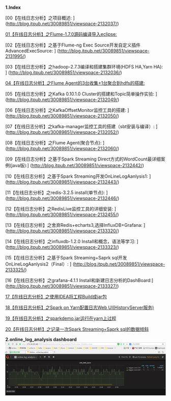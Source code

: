 **1.Index**

[00【在线日志分析】之项目概述:  ]  (http://blog.itpub.net/30089851/viewspace-2132037/)

[01【在线日志分析】之Flume-1.7.0源码编译导入eclipse:    ](http://blog.itpub.net/30089851/viewspace-2131976/)

[02【在线日志分析】之基于Flume-ng Exec Source开发自定义插件AdvancedExecSource: ]      (http://blog.itpub.net/30089851/viewspace-2131995/)

[03【在线日志分析】之hadoop-2.7.3编译和搭建集群环境(HDFS HA,Yarn HA):     ]  (http://blog.itpub.net/30089851/viewspace-2132036/)

[04【在线日志分析】之Flume Agent的3台收集+1台聚合到hdfs的搭建:  ](http://blog.itpub.net/30089851/viewspace-2132043/)

[05【在线日志分析】之Kafka 0.10.1.0 Cluster的搭建和Topic简单操作实验:  ] (http://blog.itpub.net/30089851/viewspace-2132049/)

[06【在线日志分析】之KafkaOffsetMonitor监控工具的搭建:  ]  (http://blog.itpub.net/30089851/viewspace-2132050/)

[07【在线日志分析】之kafka-manager监控工具的搭建（sbt安装与编译）:	] (http://blog.itpub.net/30089851/viewspace-2132052/)

[08【在线日志分析】之Flume Agent(聚合节点):    ]      (http://blog.itpub.net/30089851/viewspace-2132060/)

[09【在线日志分析】之基于Spark Streaming Direct方式的WordCount最详细案例(java版):]	 (http://blog.itpub.net/30089851/viewspace-2132442/)

[10【在线日志分析】之基于Spark Streaming开发OnLineLogAanlysis1:   ]  (http://blog.itpub.net/30089851/viewspace-2132443/)

[11【在线日志分析】之redis-3.2.5 install(单节点):   ]   (http://blog.itpub.net/30089851/viewspace-2132446/)

[12【在线日志分析】之RedisLive监控工具的详细安装: ]       (http://blog.itpub.net/30089851/viewspace-2132455/)

[13【在线日志分析】之舍弃Redis+echarts3,选择InfluxDB+Grafana:  ]    (http://blog.itpub.net/30089851/viewspace-2133320/)

[14【在线日志分析】之influxdb-1.2.0 Install和概念，语法等学习:   ]  (http://blog.itpub.net/30089851/viewspace-2133323/)

[15【在线日志分析】之基于Spark Streaming+Saprk sql开发OnLineLogAanlysis2（Final）:	] (http://blog.itpub.net/30089851/viewspace-2133325/)

[16【在线日志分析】之grafana-4.1.1 Install和新建日志分析的DashBoard:]        (http://blog.itpub.net/30089851/viewspace-2133327/)

[17【在线日志分析】之使用IDEA将工程Build成jar包](http://blog.itpub.net/30089851/viewspace-2133861/)

[18【在线日志分析】之Spark on Yarn配置日志Web UI(HistoryServer服务) ](http://blog.itpub.net/30089851/viewspace-2133897/)

[19【在线日志分析】之sparkdemo.jar运行在yarn上过程 ](http://blog.itpub.net/30089851/viewspace-2133917/)

[20【在线日志分析】之记录一次Spark Streaming+Saprk sql的数据倾斜](http://blog.itpub.net/30089851/viewspace-2133918/)

**2.online_log_analysis dashboard**
![online_log_analysis dashboard](https://github.com/Hackeruncle/OnlineLogAnalysis/blob/master/raw/master/screenshots/DashBoard%20Demo.jpg)
